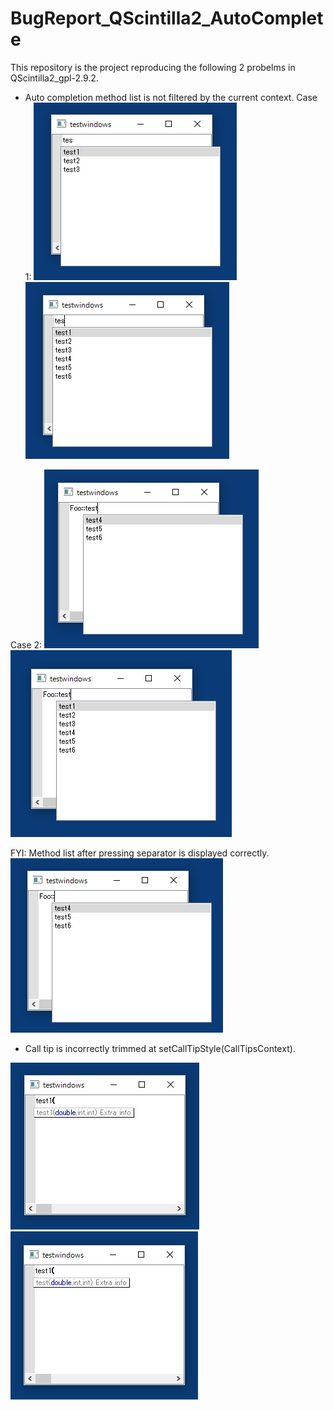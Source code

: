 # BugReport_QScintilla2_AutoComplete

This repository is the project reproducing the following 2 probelms in QScintilla2_gpl-2.9.2.

- Auto completion method list is not filtered by the current context.
Case 1:
![Method completion1 (expected)](/images/method-completion-expected.png "Method completion1 (expected)")
![Method completion1 (current)](/images/method-completion-current.png "Method completion1 (current)")

Case 2:
![Method completion2 (expected)](/images/method-completion2-expected.png "Method completion2 (expected)")
![Method completion2 (current)](/images/method-completion2-current.png "Method completion2 (current)")

FYI:
Method list after pressing separator is displayed correctly.
![Method completion3 (current)](/images/method-completion2-separator-current.png "Method completion3 (current)")

- Call tip is incorrectly trimmed at setCallTipStyle(CallTipsContext).

![Call tip (expected)](/images/calltip-expected.png "Call tip (expected)")
![Call tip (current)](/images/calltip-current.png "Call tip (current)")

